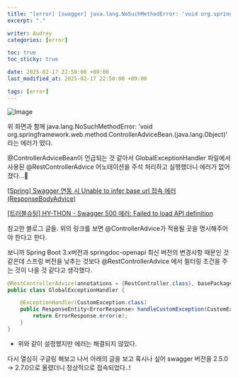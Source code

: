```yaml
---
title: "[error] [swagger] java.lang.NoSuchMethodError: 'void org.springframework.web.method.ControllerAdviceBean.<init>(java.lang.Object)’"
excerpt: "."

writer: Audrey
categories: [error]

toc: true
toc_sticky: true

date: 2025-02-17 22:50:00 +09:00
last_modified_at: 2025-02-17 22:50:00 +09:00

tags: [error]
---
```


![Image](https://github.com/user-attachments/assets/f8730fb5-65c4-44a1-b4b5-4c785d63cf1e)  

위 화면과 함께 java.lang.NoSuchMethodError: 'void org.springframework.web.method.ControllerAdviceBean.<init>(java.lang.Object)’ 라는 에러가 떴다. 

@ControllerAdviceBean이 언급되는 것 같아서 GlobalExceptionHandler 파일에서 사용된 @RestControllerAdvice 어노테이션을 주석 처리하고 실행했더니 에러가 없어졌다...🥲

[[Spring] Swagger 연동 시 Unable to infer base url 접속 에러 (ResponseBodyAdvice)](https://gengminy.tistory.com/35)

[[트러블슈팅] HY-THON - Swagger 500 에러: Failed to load API definition](https://dev-meung.tistory.com/entry/%ED%95%B4%EC%BB%A4%ED%86%A4-HY-THON-%ED%8A%B8%EB%9F%AC%EB%B8%94%EC%8A%88%ED%8C%85-Swagger-500-%EC%97%90%EB%9F%AC-Failed-to-load-API-definition)

참고한 블로그 글들. 위의 링크를 보면 @ControllerAdvice가 적용될 곳을 명시해주어야 한다고 한다.

보니까 Spring Boot 3.x버전과 springdoc-openapi 최신 버전의 변경사항 때문인 것 같은데 스프링 버전을 낮추는 것보다 @RestControllerAdvice 에서 필터링 조건을 주는 것이 나을 것 같다고 생각했다.  


```java
@RestControllerAdvice(annotations = {RestController.class}, basePackageClasses = {MemberController.class}) // Controller 에서 발생하는 예외를 자동으로 처리한다.
public class GlobalExceptionHandler {

    @ExceptionHandler(CustomException.class)
    public ResponseEntity<ErrorResponse> handleCustomException(CustomException e) {
        return ErrorResponse.error(e);
    }
}
```

- 위와 같이 설정했지만 에러는 해결되지 않았다.

다시 열심히 구글링 해보고 나서 아래의 글을 보고 혹시나 싶어 swagger 버전을 2.5.0 → 2.7.0으로 올렸더니 정상적으로 접속되었다..! 
